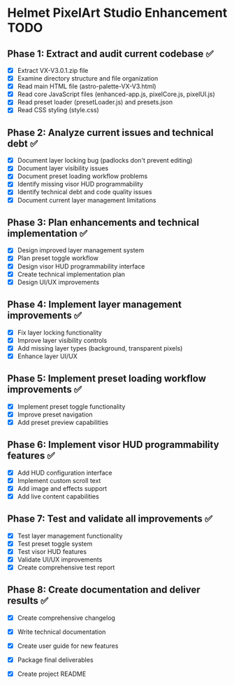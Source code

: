 # Helmet PixelArt Studio Enhancement TODO

## Phase 1: Extract and audit current codebase ✅
- [x] Extract VX-V3.0.1.zip file
- [x] Examine directory structure and file organization
- [x] Read main HTML file (astro-palette-VX-V3.html)
- [x] Read core JavaScript files (enhanced-app.js, pixelCore.js, pixelUI.js)
- [x] Read preset loader (presetLoader.js) and presets.json
- [x] Read CSS styling (style.css)

## Phase 2: Analyze current issues and technical debt ✅
- [x] Document layer locking bug (padlocks don't prevent editing)
- [x] Document layer visibility issues
- [x] Document preset loading workflow problems
- [x] Identify missing visor HUD programmability
- [x] Identify technical debt and code quality issues
- [x] Document current layer management limitations

## Phase 3: Plan enhancements and technical implementation ✅
- [x] Design improved layer management system
- [x] Plan preset toggle workflow
- [x] Design visor HUD programmability interface
- [x] Create technical implementation plan
- [x] Design UI/UX improvements

## Phase 4: Implement layer management improvements ✅
- [x] Fix layer locking functionality
- [x] Improve layer visibility controls
- [x] Add missing layer types (background, transparent pixels)
- [x] Enhance layer UI/UX

## Phase 5: Implement preset loading workflow improvements ✅
- [x] Implement preset toggle functionality
- [x] Improve preset navigation
- [x] Add preset preview capabilities

## Phase 6: Implement visor HUD programmability features ✅
- [x] Add HUD configuration interface
- [x] Implement custom scroll text
- [x] Add image and effects support
- [x] Add live content capabilities
## Phase 7: Test and validate all improvements ✅
- [x] Test layer management functionality
- [x] Test preset toggle system
- [x] Test visor HUD features
- [x] Validate UI/UX improvements
- [x] Create comprehensive test report

## Phase 8: Create documentation and deliver results ✅
- [x] Create comprehensive changelog
- [x] Write technical documentation
- [x] Create user guide for new features
- [x] Package final deliverables
- [x] Create project README

